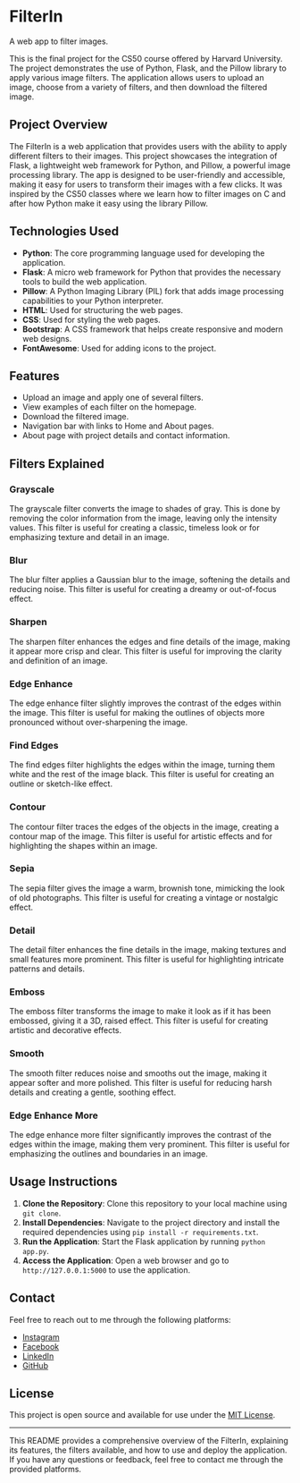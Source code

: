 # FilterIn
A web app to filter images.

This is the final project for the CS50 course offered by Harvard University. The project demonstrates the use of Python, Flask, and the Pillow library to apply various image filters. The application allows users to upload an image, choose from a variety of filters, and then download the filtered image.

## Project Overview

The FilterIn is a web application that provides users with the ability to apply different filters to their images. This project showcases the integration of Flask, a lightweight web framework for Python, and Pillow, a powerful image processing library. The app is designed to be user-friendly and accessible, making it easy for users to transform their images with a few clicks.
It was inspired by the CS50 classes where we learn how to filter images on C and after how Python make it easy using the library Pillow.
## Technologies Used

- **Python**: The core programming language used for developing the application.
- **Flask**: A micro web framework for Python that provides the necessary tools to build the web application.
- **Pillow**: A Python Imaging Library (PIL) fork that adds image processing capabilities to your Python interpreter.
- **HTML**: Used for structuring the web pages.
- **CSS**: Used for styling the web pages.
- **Bootstrap**: A CSS framework that helps create responsive and modern web designs.
- **FontAwesome**: Used for adding icons to the project.

## Features

- Upload an image and apply one of several filters.
- View examples of each filter on the homepage.
- Download the filtered image.
- Navigation bar with links to Home and About pages.
- About page with project details and contact information.

## Filters Explained

### Grayscale

The grayscale filter converts the image to shades of gray. This is done by removing the color information from the image, leaving only the intensity values. This filter is useful for creating a classic, timeless look or for emphasizing texture and detail in an image.

### Blur

The blur filter applies a Gaussian blur to the image, softening the details and reducing noise. This filter is useful for creating a dreamy or out-of-focus effect.

### Sharpen

The sharpen filter enhances the edges and fine details of the image, making it appear more crisp and clear. This filter is useful for improving the clarity and definition of an image.

### Edge Enhance

The edge enhance filter slightly improves the contrast of the edges within the image. This filter is useful for making the outlines of objects more pronounced without over-sharpening the image.

### Find Edges

The find edges filter highlights the edges within the image, turning them white and the rest of the image black. This filter is useful for creating an outline or sketch-like effect.

### Contour

The contour filter traces the edges of the objects in the image, creating a contour map of the image. This filter is useful for artistic effects and for highlighting the shapes within an image.

### Sepia

The sepia filter gives the image a warm, brownish tone, mimicking the look of old photographs. This filter is useful for creating a vintage or nostalgic effect.

### Detail

The detail filter enhances the fine details in the image, making textures and small features more prominent. This filter is useful for highlighting intricate patterns and details.

### Emboss

The emboss filter transforms the image to make it look as if it has been embossed, giving it a 3D, raised effect. This filter is useful for creating artistic and decorative effects.

### Smooth

The smooth filter reduces noise and smooths out the image, making it appear softer and more polished. This filter is useful for reducing harsh details and creating a gentle, soothing effect.

### Edge Enhance More

The edge enhance more filter significantly improves the contrast of the edges within the image, making them very prominent. This filter is useful for emphasizing the outlines and boundaries in an image.

## Usage Instructions

1. **Clone the Repository**: Clone this repository to your local machine using `git clone`.
2. **Install Dependencies**: Navigate to the project directory and install the required dependencies using `pip install -r requirements.txt`.
3. **Run the Application**: Start the Flask application by running `python app.py`.
4. **Access the Application**: Open a web browser and go to `http://127.0.0.1:5000` to use the application.

## Contact

Feel free to reach out to me through the following platforms:

- [Instagram](https://www.instagram.com/leoluis.as)
- [Facebook](https://www.facebook.com/leonardo.schneider.9/)
- [LinkedIn](https://www.linkedin.com/in/leonardo-luis-andognini-schneider-ba20a0221/)
- [GitHub](https://github.com/leonardo-schneider)

## License

This project is open source and available for use under the [MIT License](LICENSE).

---

This README provides a comprehensive overview of the FilterIn, explaining its features, the filters available, and how to use and deploy the application. If you have any questions or feedback, feel free to contact me through the provided platforms.

